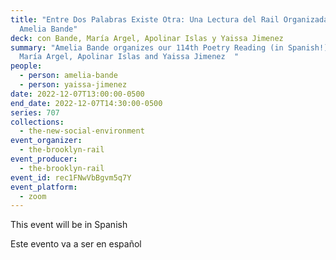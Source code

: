 ```yaml
---
title: "Entre Dos Palabras Existe Otra: Una Lectura del Rail Organizada por
  Amelia Bande"
deck: con Bande, María Argel, Apolinar Islas y Yaissa Jimenez
summary: "Amelia Bande organizes our 114th Poetry Reading (in Spanish!) with
  María Argel, Apolinar Islas and Yaissa Jimenez  "
people:
  - person: amelia-bande
  - person: yaissa-jimenez
date: 2022-12-07T13:00:00-0500
end_date: 2022-12-07T14:30:00-0500
series: 707
collections:
  - the-new-social-environment
event_organizer:
  - the-brooklyn-rail
event_producer:
  - the-brooklyn-rail
event_id: rec1FNwVbBgvm5q7Y
event_platform:
  - zoom
---
```

This event will be in Spanish



Este evento va a ser en español